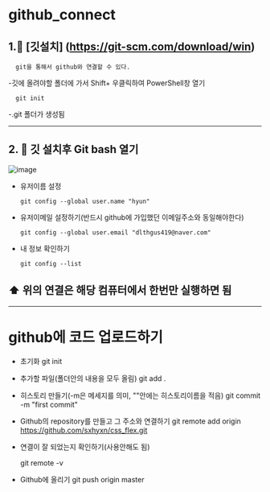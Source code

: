 # github_connect

##  1.🐯 [깃설치] (https://git-scm.com/download/win)


      git을 통해서 github와 연결할 수 있다.
      
-깃에 올려야할 폴더에 가서 Shift+ 우클릭하여 PowerShell창 열기

      git init
      
      
-.git 폴더가 생성됨

-------------------------
## 2. 🐯 깃 설치후 Git bash 열기

![image](https://user-images.githubusercontent.com/129706893/235417899-e8a120b8-3e2d-49ac-85bc-78fa52bf9719.png)


* 유저이름 설정

      git config --global user.name "hyun"

* 유저이메일 설정하기(반드시 github에 가입했던 이메일주소와 동일해야한다)

      git config --global user.email "dlthgus419@naver.com"

* 내 정보 확인하기

      git config --list

##  ⬆️ 위의 연결은 해당 컴퓨터에서 한번만 실행하면 됨

-------------------------

# github에 코드 업로드하기

 * 초기화
   git init
 * 추가할 파일(폴더안의 내용을 모두 올림)
   git add .
 * 히스토리 만들기(-m은 메세지를 의미, ""안에는 히스토리이름을 적음)
   git commit -m "first commit"

* Github의 repository를 만들고 그 주소와 연결하기
  git remote add origin https://github.com/sxhyxn/css_flex.git
  
* 연결이 잘 되었는지 확인하기(사용안해도 됨)

    git remote -v

* Github에 올리기
    git push origin master
